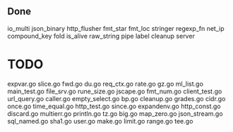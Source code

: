 ## Done

io_multi
json_binary
http_flusher
fmt_star
fmt_loc
stringer
regexp_fn
net_ip
compound_key
fold
is_alive
raw_string
pipe
label
cleanup
server


# TODO

expvar.go
slice.go
fwd.go
du.go
req_ctx.go
rate.go
gz.go
ml_list.go
main_test.go
file_srv.go
rune_size.go
jscape.go
fmt_num.go
client_test.go
url_query.go
caller.go
empty_select.go
bp.go
cleanup.go
grades.go
cidr.go
once.go
time_equal.go
http_test.go
since.go
expandenv.go
http_const.go
discard.go
multierr.go
println.go
tz.go
big.go
map_zero.go
json_stream.go
sql_named.go
sha1.go
user.go
make.go
limit.go
range.go
tee.go
